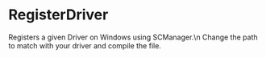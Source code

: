 # RegisterDriver
Registers a given Driver on Windows using SCManager.\n
Change the path to match with your driver and compile the file.
